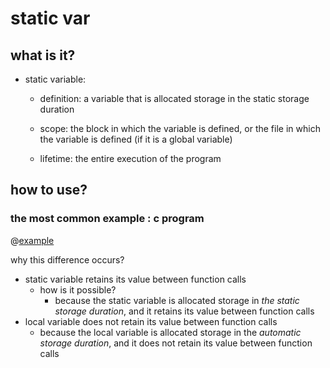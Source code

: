 # static var

## what is it?
- static variable: 
	- definition: a variable that is allocated storage in the static storage duration
		
	- scope: the block in which the variable is defined, or the file in which the variable is defined (if it is a global variable)
	- lifetime: the entire execution of the program


## how to use?
### the most common example : c program
@[example](../cmp1_static_vs_local/static_vs_local.c)

why this difference occurs?
- static variable retains its value between function calls
	- how is it possible? 
		- because the static variable is allocated storage in *the static storage duration*, and it retains its value between function calls
- local variable does not retain its value between function calls
	- because the local variable is allocated storage in the *automatic storage duration*, and it does not retain its value between function calls